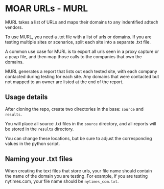 # MOAR URLs - MURL

MURL takes a list of URLs and maps their domains to any indentified adtech vendors. 

To use MURL, you need a .txt file with a list of urls or domains. If you are testing multiple sites or scenarios, split each site into a separate .txt file.

A common use case for MURL is to export all urls seen in a proxy capture or a pcap file, and then map those calls to the companies that own the domains.

MURL generates a report that lists out each tested site, with each company contacted during testing for each site. Any domains that were contacted but not mapped to an owner are listed at the end of the report. 

## Usage details

After cloning the repo, create two directories in the base: <code>source</code> and <code>results</code>.

You will place all source .txt files in the <code>source</code> directory, and all reports will be stored in the <code>results</code> directory. 

You can change these locations, but be sure to adjust the corresponding values in the python script.

## Naming your .txt files

When creating the text files that store urls, your file name should contain the name of the domain you are testing. For example, if you are testing nytimes.com, your file name should be <code>nytimes_com.txt</code>. 
